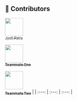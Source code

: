 ## 👥 Contributors

[<img src="https://github.com/JYOTI-813.png" width="60px" height="60px"><br><sub>Jyoti Patra</sub>](https://github.com/JYOTI-813) 


[<img src="https://github.com/teammate1.png" width="60px" height="60px"><br><sub><b>Teammate One</b></sub>](https://github.com/teammate1)


[<img src="https://github.com/teammate2.png" width="60px" height="60px"><br><sub><b>Teammate Two</b></sub>](https://github.com/teammate2) |
| :---: | :---: | :---: |
